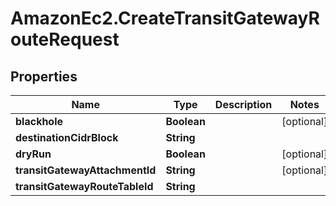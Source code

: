 # AmazonEc2.CreateTransitGatewayRouteRequest

## Properties

Name | Type | Description | Notes
------------ | ------------- | ------------- | -------------
**blackhole** | **Boolean** |  | [optional] 
**destinationCidrBlock** | **String** |  | 
**dryRun** | **Boolean** |  | [optional] 
**transitGatewayAttachmentId** | **String** |  | [optional] 
**transitGatewayRouteTableId** | **String** |  | 


